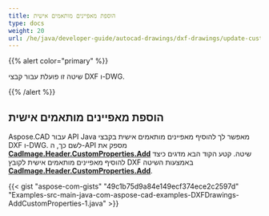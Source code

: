 ```yaml
---
title: הוספת מאפיינים מותאמים אישית
type: docs
weight: 20
url: /he/java/developer-guide/autocad-drawings/dxf-drawings/update-custom-properties/
---
```


{{% alert color="primary" %}}

שיטה זו פועלת עבור קבצי DXF ו-DWG.

{{% /alert %}}

## הוספת מאפיינים מותאמים אישית

Aspose.CAD עבור API Java מאפשר לך להוסיף מאפיינים מותאמים אישית בקבצי DXF ו-DWG. לשם כך, ה-API מספק את [**CadImage.Header.CustomProperties.Add**](https://reference.aspose.com/cad/java/com.aspose.cad.fileformats.cad.cadobjects/CadHeader#getCustomProperties--) שיטה.
קטע הקוד הבא מדגים כיצד להוסיף מאפיינים מותאמים אישית לקובץ DXF באמצעות השיטה [**CadImage.Header.CustomProperties.Add**](https://reference.aspose.com/cad/java/com.aspose.cad.fileformats.cad.cadobjects/CadHeader#getCustomProperties--).

{{< gist "aspose-com-gists" "49c1b75d9a84e149ecf374ece2c2597d" "Examples-src-main-java-com-aspose-cad-examples-DXFDrawings-AddCustomProperties-1.java" >}}
